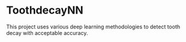 # ToothdecayNN
This project uses various deep learning methodologies to detect tooth decay with acceptable accuracy.
